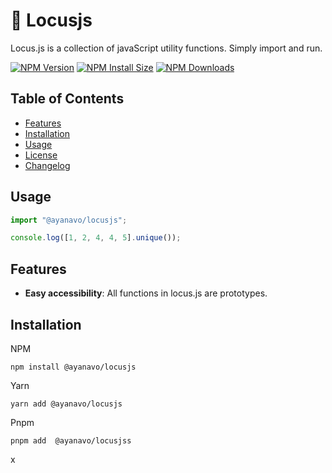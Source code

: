 # 🚀 Locusjs

Locus.js is a collection of javaScript utility functions. Simply import and run.

[![NPM Version][npm-version-image]][npm-url]
[![NPM Install Size][npm-install-size-image]][npm-install-size-url]
[![NPM Downloads][npm-downloads-image]][npm-downloads-url]

## Table of Contents

-   [Features](#features)
-   [Installation](#installation)
-   [Usage](#usage)
-   [License](#license)
-   [Changelog](#changelog)

## Usage

```js
import "@ayanavo/locusjs";

console.log([1, 2, 4, 4, 5].unique());
```

## Features

-   **Easy accessibility**: All functions in locus.js are prototypes.

## Installation

NPM

```console
npm install @ayanavo/locusjs
```

Yarn

```console
yarn add @ayanavo/locusjs
```

Pnpm

```console
pnpm add  @ayanavo/locusjss
```

[npm-version-image]: https://badgen.net/npm/v/@ayanavo/locusjs
[npm-install-size-image]: https://badgen.net/packagephobia/install/@ayanavo/locusjs
[npm-downloads-image]: https://badgen.net/npm/dm/@ayanavo/locusjs
[npm-url]: https://npmjs.org/package/@ayanavo/locusjs
[npm-install-size-url]: https://packagephobia.com/result?p=@ayanavo/locusjs
[npm-downloads-url]: https://npmcharts.com/compare/@ayanavo/locusjs?minimal=true

x
